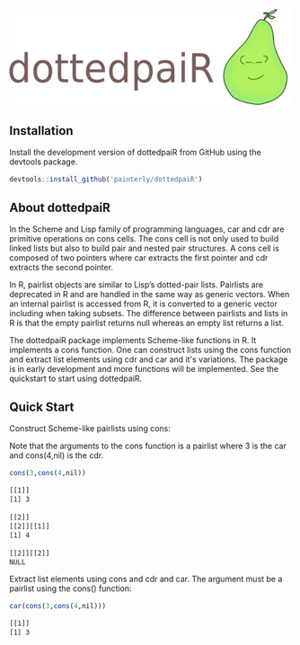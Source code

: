 <img src="inst/img/dottedpear.png">

## Installation

Install the development version of dottedpaiR from GitHub using the devtools package.

```r
devtools::install_github('painterly/dottedpaiR')
```

## About dottedpaiR

In the Scheme and Lisp family of programming languages, car and cdr are primitive operations on cons cells. The cons cell is not only used to build linked lists but also to build pair and nested pair structures. A cons cell is composed of two pointers where car extracts the first pointer and cdr extracts the second pointer.

In R, pairlist objects are similar to Lisp’s dotted-pair lists. Pairlists are deprecated in R and are handled in the same way as generic vectors. When an internal pairlist is accessed from R, it is converted to a generic vector including when taking subsets. The difference between pairlists and lists in R is that the empty pairlist returns null whereas an empty list returns a list.

The dottedpaiR package implements Scheme-like functions in R. It implements a cons function. One can construct lists using the cons function and extract list elements using cdr and car and it's variations. The package is in early development and more functions will be implemented. See the quickstart to start using dottedpaiR.

## Quick Start

Construct Scheme-like pairlists using cons:

Note that the arguments to the cons function is a pairlist where 3 is the car and cons(4,nil) is the cdr.

```r
cons(3,cons(4,nil))
```
```
[[1]]
[1] 3

[[2]]
[[2]][[1]]
[1] 4

[[2]][[2]]
NULL
```

Extract list elements using cons and cdr and car. The argument must be a pairlist using the cons() function:

```r
car(cons(3,cons(4,nil)))
```
```
[[1]]
[1] 3
```



